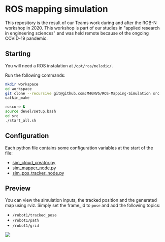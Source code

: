 # ROS mapping simulation

This repository is the result of our Teams work during and after the ROB-N
workshop in 2020. This workshop is part of our studies in "applied research
in engineering sciences" and was held remote because of the ongoing COVID-19
pandemic.

## Starting

You will need a ROS instalation at `/opt/ros/melodic/`.

Run the following commands:

```sh
mkdir workspace
cd workspace
git clone --recursive git@github.com:M4GNV5/ROS-Mapping-Simulation src
catkin_make

roscore &
source devel/setup.bash
cd src
./start_all.sh
```

## Configuration

Each python file contains some configuration variables at the start of the file:

- [sim_cloud_creator.py](sim_cloud_creator/src/sim_cloud_creator.py#L12-L21)
- [sim_mapper_node.py](sim_mapper/src/sim_mapper_node.py#L12-L22)
- [sim_pos_tracker_node.py](sim_pos_tracker/src/sim_pos_tracker_node.py#L14-L15)

## Preview

You can view the simulation inputs, the tracked position and the generated map
using rviz. Simply set the frame_id to `pose` and add the following topics:

- `/robot1/tracked_pose`
- `/robot1/path`
- `/robot1/grid`

![](https://i.m4gnus.de/112deb.png)
